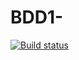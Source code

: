 # BDD1-
[![Build status](https://ci.appveyor.com/api/projects/status/db85y2xdbv1as0j9?svg=true)](https://ci.appveyor.com/project/chaika1986/bdd1)
